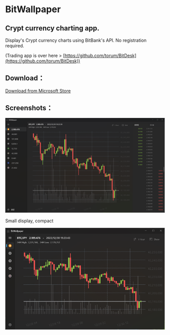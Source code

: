 # BitWallpaper

## Crypt currency charting app.
Display's Crypt currency charts using BitBank's API. No registration required.

(Trading app is over here > 
[https://github.com/torum/BitDesk](https://github.com/torum/BitDesk))

## Download：
 [Download from Microsoft Store](https://www.microsoft.com/ja-jp/p/bitwallpaper/9ncc3ntg9dp3)
 
## Screenshots：

![alt text](https://github.com/torum/BitWallpaper/blob/master/docs/Images/BitWallpaper-screenshot-V2-full.png?raw=true)


Small display, compact

![alt text](https://github.com/torum/BitWallpaper/blob/master/docs/Images/BitWallpaper-screenshot-V2-small.png?raw=true)


